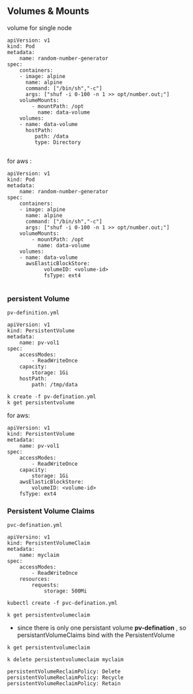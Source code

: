 ## Volumes & Mounts

volume for single node 

```
apiVersion: v1
kind: Pod
metadata:
    name: random-number-generator
spec: 
    containers:
    - image: alpine
      name: alpine
      command: ["/bin/sh","-c"]
      args: ["shuf -i 0-100 -n 1 >> opt/number.out;"]
    volumeMounts:
        - mountPath: /opt
          name: data-volume
    volumes:
    - name: data-volume
      hostPath: 
         path: /data
         type: Directory
    
```

for aws :

```
apiVersion: v1
kind: Pod
metadata:
    name: random-number-generator
spec: 
    containers:
    - image: alpine
      name: alpine
      command: ["/bin/sh","-c"]
      args: ["shuf -i 0-100 -n 1 >> opt/number.out;"]
    volumeMounts:
        - mountPath: /opt
          name: data-volume
    volumes:
    - name: data-volume
      awsElasticBlockStore:
            volumeID: <volume-id>
            fsType: ext4
    
```



### persistent Volume

`pv-definition.yml`

```
apiVersion: v1
kind: PersistentVolume
metadata:
    name: pv-vol1
spec:
    accessModes:
        - ReadWriteOnce
    capacity:
        storage: 1Gi
    hostPath:
        path: /tmp/data
```

```
k create -f pv-defination.yml
k get persistentvolume
```

for aws:

```
apiVersion: v1
kind: PersistentVolume
metadata:
    name: pv-vol1
spec:
    accessModes:
        - ReadWriteOnce
    capacity:
        storage: 1Gi
    awsElasticBlockStore:
        volumeID: <volume-id>
    fsType: ext4
```



### Persistent Volume Claims

`pvc-defination.yml`

```
apiVersino: v1 
kind: PersistentVolumeClaim
metadata: 
    name: myclaim 
spec: 
    accessModes:
        - ReadWriteOnce
    resources:
        requests:
            storage: 500Mi
```

`kubectl create -f pvc-defination.yml`

`k get persistentvolumeclaim`

- since there is only one persistant volume **pv-defination** , so persistantVolumeClaims bind with the PersistentVolume

```
k get persistentvolumeclaim

k delete persistentvolumeclaim myclaim
```

```
persistentVolumeReclaimPolicy: Delete
persistentVolumeReclaimPolicy: Recycle
persistentVolumeReclaimPolicy: Retain
```










